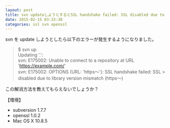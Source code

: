 ```yaml
---
layout: post
title: svn updateしようとするとSSL handshake failed: SSL disabled due to library version mismatchが起きる点の解消方法
date: 2015-02-15 03:33:30
categories: ssl svn openssl
---
```

<p>svn を update しようとしたら以下のエラーが発生するようになりました。</p>

<blockquote>
  <p>$ svn up<br>
  Updating '.':<br>
  svn: E175002: Unable to connect to a repository at URL '<a href="https://example.com/" rel="nofollow">https://example.com/</a>'<br>
  svn: E175002: OPTIONS (URL: 'https〜'): SSL handshake failed: SSL > disabled due to library version mismatch (https〜)</p>
</blockquote>

<p>この解消方法を教えてもらえないでしょうか？</p>

<p>【環境】</p>

<ul>
<li>subversion 1.7.7</li>
<li>openssl 1.0.2</li>
<li>Mac OS X 10.8.5</li>
</ul>
